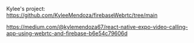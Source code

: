 Kylee's project:
https://github.com/KyleeMendoza/firebaseWebrtc/tree/main

https://medium.com/@kylemendoza67/react-native-expo-video-calling-app-using-webrtc-and-firebase-b6e54c79606d
